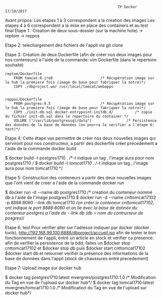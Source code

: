                                                         TP Docker 17/10/2017
                                                            
                                                          
Avant propos:
Les etapes 1 à 3 correspondent a la creation des images
Les etapes 4 à 6 correspondent a la mise en place des containers et au test final
Etape 1 :
Creation de deux sous-dossier (sur la machine hote)	-> reptom
							-> reppos

Etape 2:
telechargement des fichiers de l'appli via git clone

Etape 3:
Création de deux Dockerfile (afin de créer nos deux images pour nos conteneurs)
à l'aide de la commande: vim Dockerfile (dans le repertoire souhaité)

	reptom/Dockerfile
		FROM tomcat:8-jre8						/* Récupération image sur le hub la premiere fois (image de base pour fabriquer la notre)*/
		COPY ./dbproject.war /usr/local/tomcat/webapps

		
	reppos/Dockerfile
		FROM postgres:9.5						/* Récupération image sur le hub la premiere fois (image de base pour fabriquer la notre)*/
		COPY ./init-db.sql docker-entrypoint-initdb.d/			/* copie du fichier init-db.sql dans le repertoire du container */
		VOLUME ["/var/lib/postgressql/data"]				/* Persistence des données de la base de données (on pourra le verifier a l'etape 6: test)*/


Etape 4:
Cette étape vas permettre de créer nos deux nouvelles images qui serviront pour nos constructeur, a partir des dockerfile créer précedement
a l'aide de la commande docker build

$ docker build -t postgres1710 .						/*-t indique un tag , l'image aura pour nom postgres1710 */
$ docker build -t tomcat1710 . 							/*-t indique un tag , l'image aura pour nom tomcat1710 */


Etape 5:
Construction des conteneurs a partir des deux nouvelles images que l'ont vient de creer
a l'aide de la commande docker run

$ docker run -d --name db postgres1710						/* creation du conteneur nommé db a l'aide de l'image postgres1710
$ docker run -d --name cnttomcat17102 -p 8888:8080 --link db tomcat1710		/*on créer le conteneur cnttomcat17102, ont indique le port 8888:8080 
										et on lie avec la base de donnée du conteneur postgres a l'aide de --link db 
										(db = nom du contructeur de posgres)*/
                    
Etape 6: test
Pour vérifier aller sur l'adresse indiquer par docker (docker tools), http://192.168.99.100:8888/dbproject/accueil.jsp
afin de tester le bon fonctionnement de l'appli, entré un article en stock et verifier ca presence.
afin de verifier la persistence de la bdd, faites un $docker stop cnttomcat17102 et $docker stop db puis $docker start cnttomcat17102 $docker start db et retourner verifier 
la présence des informations de la base de données dans l'appli (stock de chaussures entré precedement)


Etape 7: Upload image sur docker hub

$ docker tag postgres1710:latest mvergnes/postgres1710:1.0			/* Modification du Tag en vue de l'upload sur docker hub*/
$ docker tag tomcat1710:latest mvergnes/tomcat1710:1.0				/* Modification du Tag en vue de l'upload sur docker hub*/
